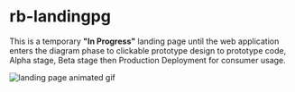# rb-landingpg

<p>This is a temporary <strong>"In Progress"</strong> landing page until the web application enters the diagram phase to clickable prototype 
design to prototype code, Alpha stage, Beta stage then Production Deployment for consumer usage.</p>

<img src="https://i.imgur.com/nlWCdwy.gif" alt="landing page animated gif">
